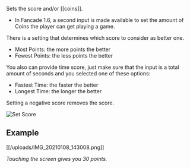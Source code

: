 Sets the score and/or [[coins]].

* In Fancade 1.6, a second input is made available to set the amount of Coins the player can get playing a game.

There is a setting that determines which score to consider as better one.

* Most Points: the more points the better
* Fewest Points: the less points the better

You also can provide time score, just make sure that the input is a total amount of seconds and you selected one of these options:

* Fastest Time: the faster the better
* Longest Time: the longer the better

Setting a negative score removes the score.

![Set Score](https://media.discordapp.net/attachments/777896239857270846/895325512359084072/Set_Score.png?width=336&height=336)

## Example 

[[/uploads/IMG_20210108_143008.png]]

_Touching the screen gives you 30 points._